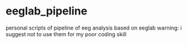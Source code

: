 # eeglab_pipeline
personal scripts of pipeline of eeg analysis based on eeglab
warning: i suggest not to use them for my poor coding skill
